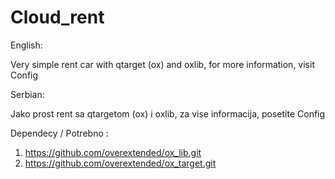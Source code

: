 # Cloud_rent

English:

Very simple rent car with qtarget (ox) and oxlib, for more information, visit Config

Serbian:

Jako prost rent sa qtargetom (ox) i oxlib, za vise informacija, posetite Config

Dependecy / Potrebno :

1. https://github.com/overextended/ox_lib.git
2. https://github.com/overextended/ox_target.git
